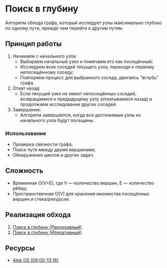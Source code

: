 # Поиск в глубину

Алгоритм обхода графа, который исследует узлы максимально глубоко по одному пути, прежде чем перейти к другим путям.

## Принцип работы

1. Начинаем с начального узла:
   - Выбираем начальный узел и помечаем его как посещённый;
   - Исследуем всех соседей текущего узла, переходя к первому непосещённому соседу;
   - Повторяем процесс для выбранного соседа, двигаясь "вглубь" графа.
2. Откат назад:
   - Если текущий узел не имеет непосещённых соседей, возвращаемся к предыдущему узлу (откатываемся назад) и продолжаем исследование других соседей.
3. Завершение:
   - Алгоритм завершается, когда все достижимые узлы из начального узла будут посещены.

### Использование

- Проверка связности графа;
- Поиск пути между двумя вершинами;
- Обнаружения циклов и других задач.

## Сложность

- Временная O(V+E), где V — количество вершин, E — количество рёбер;
- Пространственная O(V) для хранения множества посещённых вершин и стека/рекурсии.

## Реализация обхода

1. [Поиск в глубину (Рекурсивный)](dfsRecursive.js)
2. [Поиск в глубину (Итеративный)](dfsIterative.js)

## Ресурсы

- [Alek OS (09:00-13:18)](https://www.youtube.com/watch?v=VehB3eglQMQ&t=133s)